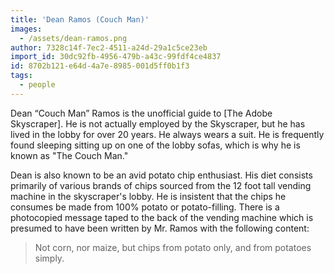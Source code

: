```yaml
---
title: 'Dean Ramos (Couch Man)'
images:
  - /assets/dean-ramos.png
author: 7328c14f-7ec2-4511-a24d-29a1c5ce23eb
import_id: 30dc92fb-4956-479b-a43c-99fdf4ce4837
id: 8702b121-e64d-4a7e-8985-001d5ff0b1f3
tags:
  - people
---
```

Dean “Couch Man” Ramos is the unofficial guide to [The Adobe Skyscraper]. He is not actually employed by the Skyscraper, but he has lived in the lobby for over 20 years. He always wears a suit. He is frequently found sleeping sitting up on one of the lobby sofas, which is why he is known as "The Couch Man."

Dean is also known to be an avid potato chip enthusiast. His diet consists primarily of various brands of chips sourced from the 12 foot tall vending machine in the skyscraper's lobby. He is insistent that the chips he consumes be made from 100% potato or potato-filling. There is a photocopied message taped to the back of the vending machine which is presumed to have been written by Mr. Ramos with the following content:

> Not corn, nor maize, but chips from potato only, and from potatoes simply.